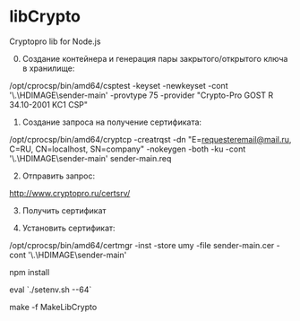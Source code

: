 # libCrypto
Cryptopro lib for Node.js

0) Создание контейнера и генерация пары закрытого/открытого ключа в хранилище:

/opt/cprocsp/bin/amd64/csptest -keyset -newkeyset -cont '\\.\HDIMAGE\sender-main' -provtype 75 -provider "Crypto-Pro GOST R 34.10-2001 KC1 CSP"

1) Создание запроса на получение сертификата:

/opt/cprocsp/bin/amd64/cryptcp -creatrqst -dn "E=requesteremail@mail.ru, C=RU, CN=localhost, SN=company" -nokeygen -both -ku -cont '\\.\HDIMAGE\sender-main' sender-main.req

2) Отправить запрос:

http://www.cryptopro.ru/certsrv/

3) Получить сертификат

4) Установить сертификат:

/opt/cprocsp/bin/amd64/certmgr -inst -store umy -file sender-main.cer -cont '\\.\HDIMAGE\sender-main'

npm install

eval \`./setenv.sh --64\`

make -f MakeLibCrypto
